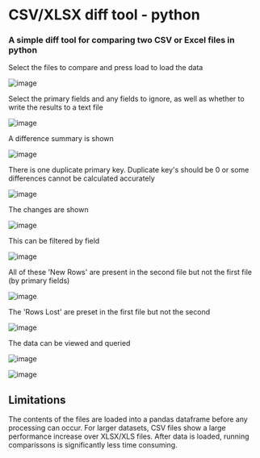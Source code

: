 # CSV/XLSX diff tool - python
### A simple diff tool for comparing two CSV or Excel files in python

Select the files to compare and press load to load the data

![image](https://user-images.githubusercontent.com/57625180/164936735-2aacc0ef-ab04-4995-911d-b11205675c84.png)

Select the primary fields and any fields to ignore, as well as whether to write the results to a text file

![image](https://user-images.githubusercontent.com/57625180/164936965-f69ce857-8d12-4109-8e8d-d4e8aa97c962.png)

A difference summary is shown

![image](https://user-images.githubusercontent.com/57625180/164937132-c4aa76f4-b2e1-4a9d-8731-be2775b9da4a.png)

There is one duplicate primary key. Duplicate key's should be 0 or some differences cannot be calculated accurately

![image](https://user-images.githubusercontent.com/57625180/164937258-9d397605-b163-4b26-8b57-cb3c795cef21.png)

The changes are shown

![image](https://user-images.githubusercontent.com/57625180/164937471-690bbb17-5a08-42b4-ad0c-6363299364e5.png)

This can be filtered by field

![image](https://user-images.githubusercontent.com/57625180/164937803-19fb4060-0b66-4c42-806b-9795aa59035d.png)

All of these 'New Rows' are present in the second file but not the first file (by primary fields)

![image](https://user-images.githubusercontent.com/57625180/164937991-9e63194e-243e-4435-9da8-7b9b7181ea6e.png)

The 'Rows Lost' are preset in the first file but not the second

![image](https://user-images.githubusercontent.com/57625180/164938166-a8969938-ec89-4571-b0f8-2e6e461be8fe.png)

The data can be viewed and queried

![image](https://user-images.githubusercontent.com/57625180/164940308-c1857fe5-4a0b-40e6-bf26-984af6e05fdb.png)

![image](https://user-images.githubusercontent.com/57625180/164938688-48768118-4ccb-4f5c-bd4b-38c905976373.png)

## Limitations

The contents of the files are loaded into a pandas dataframe before any processing can occur. For larger datasets, CSV files show a large performance increase over XLSX/XLS files.
After data is loaded, running comparissons is significantly less time consuming.

